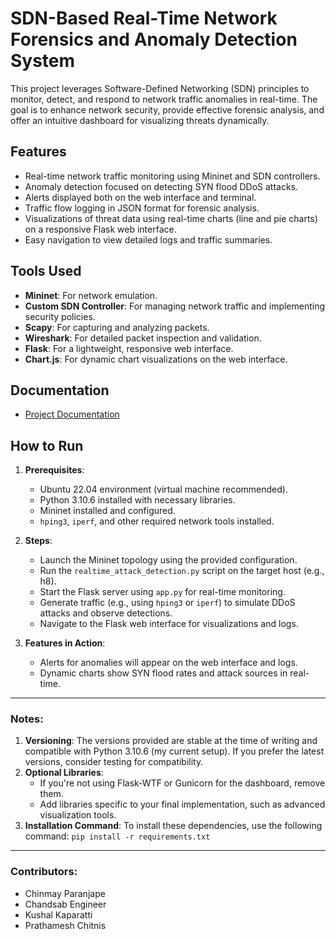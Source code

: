 # SDN-Based Real-Time Network Forensics and Anomaly Detection System

This project leverages Software-Defined Networking (SDN) principles to monitor, detect, and respond to network traffic anomalies in real-time. The goal is to enhance network security, provide effective forensic analysis, and offer an intuitive dashboard for visualizing threats dynamically.

## Features
- Real-time network traffic monitoring using Mininet and SDN controllers.
- Anomaly detection focused on detecting SYN flood DDoS attacks.
- Alerts displayed both on the web interface and terminal.
- Traffic flow logging in JSON format for forensic analysis.
- Visualizations of threat data using real-time charts (line and pie charts) on a responsive Flask web interface.
- Easy navigation to view detailed logs and traffic summaries.

## Tools Used
- **Mininet**: For network emulation.
- **Custom SDN Controller**: For managing network traffic and implementing security policies.
- **Scapy**: For capturing and analyzing packets.
- **Wireshark**: For detailed packet inspection and validation.
- **Flask**: For a lightweight, responsive web interface.
- **Chart.js**: For dynamic chart visualizations on the web interface.

## Documentation
- [Project Documentation](./docs/Project_Documentation.md)

## How to Run
1. **Prerequisites**:
   - Ubuntu 22.04 environment (virtual machine recommended).
   - Python 3.10.6 installed with necessary libraries.
   - Mininet installed and configured.
   - `hping3`, `iperf`, and other required network tools installed.

2. **Steps**:
   - Launch the Mininet topology using the provided configuration.
   - Run the `realtime_attack_detection.py` script on the target host (e.g., h8).
   - Start the Flask server using `app.py` for real-time monitoring.
   - Generate traffic (e.g., using `hping3` or `iperf`) to simulate DDoS attacks and observe detections.
   - Navigate to the Flask web interface for visualizations and logs.

3. **Features in Action**:
   - Alerts for anomalies will appear on the web interface and logs.
   - Dynamic charts show SYN flood rates and attack sources in real-time.

---
### Notes:

1.  **Versioning**: The versions provided are stable at the time of writing and compatible with Python 3.10.6 (my current setup). If you prefer the latest versions, consider testing for compatibility.
2.  **Optional Libraries**:
    -   If you're not using Flask-WTF or Gunicorn for the dashboard, remove them.
    -   Add libraries specific to your final implementation, such as advanced visualization tools.
3.  **Installation Command**: To install these dependencies, use the following command:
    `pip install -r requirements.txt`
---
### Contributors:
   - Chinmay Paranjape
   - Chandsab Engineer
   - Kushal Kaparatti
   - Prathamesh Chitnis
